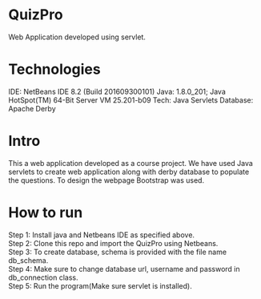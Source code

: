 # QuizPro
Web Application developed using servlet.

# Technologies
IDE: NetBeans IDE 8.2 (Build 201609300101)
Java: 1.8.0_201; Java HotSpot(TM) 64-Bit Server VM 25.201-b09
Tech: Java Servlets
Database: Apache Derby

# Intro
This a web application developed as a course project. We have used Java servlets to create web application along with derby database to populate the questions. To design the webpage Bootstrap was used.

# How to run
Step 1: Install java and Netbeans IDE as specified above.<br>
Step 2: Clone this repo and import the QuizPro using Netbeans.<br>
Step 3: To create database, schema is provided with the file name db_schema.<br>
Step 4: Make sure to change database url, username and password in db_connection class.<br>
Step 5: Run the program(Make sure servlet is installed).


